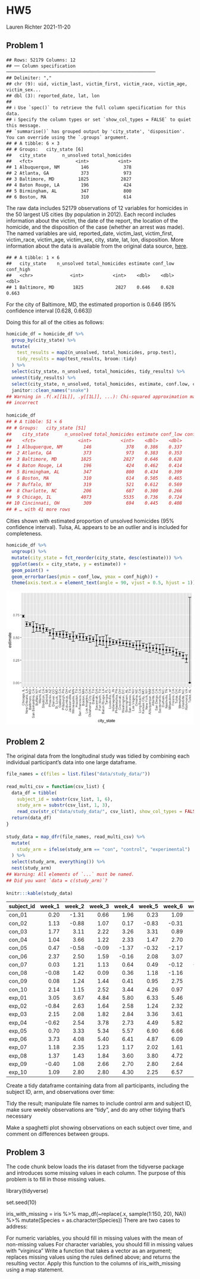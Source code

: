 HW5
================
Lauren Richter
2021-11-20

## Problem 1

    ## Rows: 52179 Columns: 12
    ## ── Column specification ────────────────────────────────────────────────────────
    ## Delimiter: ","
    ## chr (9): uid, victim_last, victim_first, victim_race, victim_age, victim_sex...
    ## dbl (3): reported_date, lat, lon
    ## 
    ## ℹ Use `spec()` to retrieve the full column specification for this data.
    ## ℹ Specify the column types or set `show_col_types = FALSE` to quiet this message.
    ## `summarise()` has grouped output by 'city_state', 'disposition'. You can override using the `.groups` argument.
    ## # A tibble: 6 × 3
    ## # Groups:   city_state [6]
    ##   city_state      n_unsolved total_homicides
    ##   <fct>                <int>           <int>
    ## 1 Albuquerque, NM        146             378
    ## 2 Atlanta, GA            373             973
    ## 3 Baltimore, MD         1825            2827
    ## 4 Baton Rouge, LA        196             424
    ## 5 Birmingham, AL         347             800
    ## 6 Boston, MA             310             614

The raw data includes 52179 observations of 12 variables for homicides
in the 50 largest US cities (by population in 2012). Each record
includes information about the victim, the date of the report, the
location of the homicide, and the disposition of the case (whether an
arrest was made). The named variables are uid, reported_date,
victim_last, victim_first, victim_race, victim_age, victim_sex, city,
state, lat, lon, disposition. More information about the data is
available from the original data source,
[here](https://github.com/washingtonpost/data-homicides).

    ## # A tibble: 1 × 6
    ##   city_state    n_unsolved total_homicides estimate conf_low conf_high
    ##   <chr>              <int>           <int>    <dbl>    <dbl>     <dbl>
    ## 1 Baltimore, MD       1825            2827    0.646    0.628     0.663

For the city of Baltimore, MD, the estimated proportion is 0.646 (95%
confidence interval \[0.628, 0.663\])

Doing this for all of the cities as follows:

``` r
homicide_df = homicide_df %>% 
  group_by(city_state) %>% 
  mutate(
    test_results = map2(n_unsolved, total_homicides, prop.test),
    tidy_results = map(test_results, broom::tidy)
  ) %>% 
  select(city_state, n_unsolved, total_homicides, tidy_results) %>% 
  unnest(tidy_results) %>% 
  select(city_state, n_unsolved, total_homicides, estimate, conf.low, conf.high) %>%
  janitor::clean_names("snake")
## Warning in .f(.x[[1L]], .y[[1L]], ...): Chi-squared approximation may be
## incorrect

homicide_df
## # A tibble: 51 × 6
## # Groups:   city_state [51]
##    city_state      n_unsolved total_homicides estimate conf_low conf_high
##    <fct>                <int>           <int>    <dbl>    <dbl>     <dbl>
##  1 Albuquerque, NM        146             378    0.386    0.337     0.438
##  2 Atlanta, GA            373             973    0.383    0.353     0.415
##  3 Baltimore, MD         1825            2827    0.646    0.628     0.663
##  4 Baton Rouge, LA        196             424    0.462    0.414     0.511
##  5 Birmingham, AL         347             800    0.434    0.399     0.469
##  6 Boston, MA             310             614    0.505    0.465     0.545
##  7 Buffalo, NY            319             521    0.612    0.569     0.654
##  8 Charlotte, NC          206             687    0.300    0.266     0.336
##  9 Chicago, IL           4073            5535    0.736    0.724     0.747
## 10 Cincinnati, OH         309             694    0.445    0.408     0.483
## # … with 41 more rows
```

Cities shown with estimated proportion of unsolved homicides (95%
confidence interval). Tulsa, AL appears to be an outlier and is included
for completeness.

``` r
homicide_df %>% 
  ungroup() %>%
  mutate(city_state = fct_reorder(city_state, desc(estimate))) %>%
  ggplot(aes(x = city_state, y = estimate)) +
  geom_point() + 
  geom_errorbar(aes(ymin = conf_low, ymax = conf_high)) +
  theme(axis.text.x = element_text(angle = 90, vjust = 0.5, hjust = 1))
```

![](p8105_hw5_lr2854_files/figure-gfm/city_estimates-1.png)<!-- -->

## Problem 2

The original data from the longitudinal study was tidied by combining
each individual participant’s data into one large dataframe.

``` r
file_names = c(files = list.files("data/study_data/"))

read_multi_csv = function(csv_list) {
  data_df = tibble(
    subject_id = substr(csv_list, 1, 6), 
    study_arm = substr(csv_list, 1, 3), 
    read_csv(str_c("data/study_data/", csv_list), show_col_types = FALSE))
  return(data_df)
}

study_data = map_dfr(file_names, read_multi_csv) %>% 
  mutate(
    study_arm = ifelse(study_arm == "con", "control", "experimental")
  ) %>%
  select(study_arm, everything()) %>%
  nest(study_arm)
## Warning: All elements of `...` must be named.
## Did you want `data = c(study_arm)`?

knitr:::kable(study_data)
```

| subject_id | week_1 | week_2 | week_3 | week_4 | week_5 | week_6 | week_7 | week_8 | data         |
|:-----------|-------:|-------:|-------:|-------:|-------:|-------:|-------:|-------:|:-------------|
| con_01     |   0.20 |  -1.31 |   0.66 |   1.96 |   0.23 |   1.09 |   0.05 |   1.94 | control      |
| con_02     |   1.13 |  -0.88 |   1.07 |   0.17 |  -0.83 |  -0.31 |   1.58 |   0.44 | control      |
| con_03     |   1.77 |   3.11 |   2.22 |   3.26 |   3.31 |   0.89 |   1.88 |   1.01 | control      |
| con_04     |   1.04 |   3.66 |   1.22 |   2.33 |   1.47 |   2.70 |   1.87 |   1.66 | control      |
| con_05     |   0.47 |  -0.58 |  -0.09 |  -1.37 |  -0.32 |  -2.17 |   0.45 |   0.48 | control      |
| con_06     |   2.37 |   2.50 |   1.59 |  -0.16 |   2.08 |   3.07 |   0.78 |   2.35 | control      |
| con_07     |   0.03 |   1.21 |   1.13 |   0.64 |   0.49 |  -0.12 |  -0.07 |   0.46 | control      |
| con_08     |  -0.08 |   1.42 |   0.09 |   0.36 |   1.18 |  -1.16 |   0.33 |  -0.44 | control      |
| con_09     |   0.08 |   1.24 |   1.44 |   0.41 |   0.95 |   2.75 |   0.30 |   0.03 | control      |
| con_10     |   2.14 |   1.15 |   2.52 |   3.44 |   4.26 |   0.97 |   2.73 |  -0.53 | control      |
| exp_01     |   3.05 |   3.67 |   4.84 |   5.80 |   6.33 |   5.46 |   6.38 |   5.91 | experimental |
| exp_02     |  -0.84 |   2.63 |   1.64 |   2.58 |   1.24 |   2.32 |   3.11 |   3.78 | experimental |
| exp_03     |   2.15 |   2.08 |   1.82 |   2.84 |   3.36 |   3.61 |   3.37 |   3.74 | experimental |
| exp_04     |  -0.62 |   2.54 |   3.78 |   2.73 |   4.49 |   5.82 |   6.00 |   6.49 | experimental |
| exp_05     |   0.70 |   3.33 |   5.34 |   5.57 |   6.90 |   6.66 |   6.24 |   6.95 | experimental |
| exp_06     |   3.73 |   4.08 |   5.40 |   6.41 |   4.87 |   6.09 |   7.66 |   5.83 | experimental |
| exp_07     |   1.18 |   2.35 |   1.23 |   1.17 |   2.02 |   1.61 |   3.13 |   4.88 | experimental |
| exp_08     |   1.37 |   1.43 |   1.84 |   3.60 |   3.80 |   4.72 |   4.68 |   5.70 | experimental |
| exp_09     |  -0.40 |   1.08 |   2.66 |   2.70 |   2.80 |   2.64 |   3.51 |   3.27 | experimental |
| exp_10     |   1.09 |   2.80 |   2.80 |   4.30 |   2.25 |   6.57 |   6.09 |   4.64 | experimental |

Create a tidy dataframe containing data from all participants, including
the subject ID, arm, and observations over time:

Tidy the result; manipulate file names to include control arm and
subject ID, make sure weekly observations are “tidy”, and do any other
tidying that’s necessary

Make a spaghetti plot showing observations on each subject over time,
and comment on differences between groups.

## Problem 3

The code chunk below loads the iris dataset from the tidyverse package
and introduces some missing values in each column. The purpose of this
problem is to fill in those missing values.

library(tidyverse)

set.seed(10)

iris_with_missing = iris %>% map_df(\~replace(.x, sample(1:150, 20),
NA)) %>% mutate(Species = as.character(Species)) There are two cases to
address:

For numeric variables, you should fill in missing values with the mean
of non-missing values For character variables, you should fill in
missing values with “virginica” Write a function that takes a vector as
an argument; replaces missing values using the rules defined above; and
returns the resulting vector. Apply this function to the columns of
iris_with_missing using a map statement.
